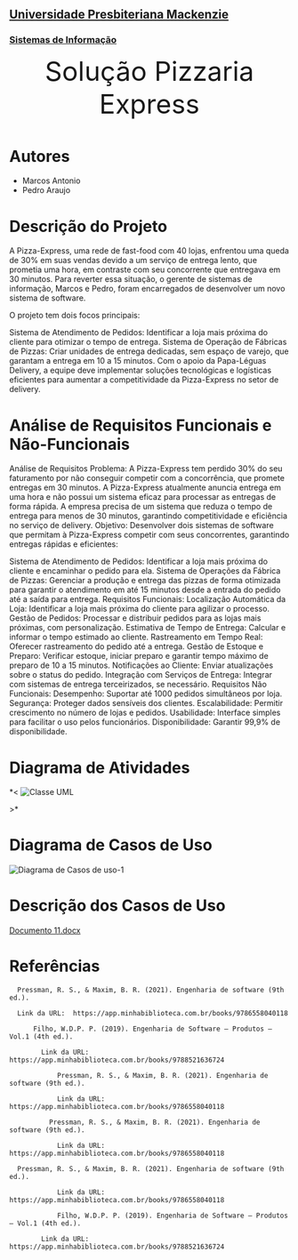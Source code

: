<h2><a href= "https://www.mackenzie.br">Universidade Presbiteriana Mackenzie</a></h2>
<h3><a href= "https://www.mackenzie.br/graduacao/sao-paulo-higienopolis/sistemas-de-informacao">Sistemas de Informação</a></h3>


<font size="+22"><center>
Solução Pizzaria Express
</center></font>


# Autores

* Marcos Antonio
* Pedro Araujo


# Descrição do Projeto

A Pizza-Express, uma rede de fast-food com 40 lojas, enfrentou uma queda de 30% em suas vendas devido a um serviço de entrega lento, que prometia uma hora, em contraste com seu concorrente que entregava em 30 minutos. Para reverter essa situação, o gerente de sistemas de informação, Marcos e Pedro, foram encarregados de desenvolver um novo sistema de software.

O projeto tem dois focos principais:

Sistema de Atendimento de Pedidos: Identificar a loja mais próxima do cliente para otimizar o tempo de entrega.
Sistema de Operação de Fábricas de Pizzas: Criar unidades de entrega dedicadas, sem espaço de varejo, que garantam a entrega em 10 a 15 minutos.
Com o apoio da Papa-Léguas Delivery, a equipe deve implementar soluções tecnológicas e logísticas eficientes para aumentar a competitividade da Pizza-Express no setor de delivery.

# Análise de Requisitos Funcionais e Não-Funcionais

Análise de Requisitos
Problema: A Pizza-Express tem perdido 30% do seu faturamento por não conseguir competir com a concorrência, que promete entregas em 30 minutos. A Pizza-Express atualmente anuncia entrega em uma hora e não possui um sistema eficaz para processar as entregas de forma rápida. A empresa precisa de um sistema que reduza o tempo de entrega para menos de 30 minutos, garantindo competitividade e eficiência no serviço de delivery.
Objetivo: Desenvolver dois sistemas de software que permitam à Pizza-Express competir com seus concorrentes, garantindo entregas rápidas e eficientes:

Sistema de Atendimento de Pedidos: Identificar a loja mais próxima do cliente e encaminhar o pedido para ela.
Sistema de Operações da Fábrica de Pizzas: Gerenciar a produção e entrega das pizzas de forma otimizada para garantir o atendimento em até 15 minutos desde a entrada do pedido até a saída para entrega. 
Requisitos Funcionais:
Localização Automática da Loja: Identificar a loja mais próxima do cliente para agilizar o processo.
Gestão de Pedidos: Processar e distribuir pedidos para as lojas mais próximas, com personalização.
Estimativa de Tempo de Entrega: Calcular e informar o tempo estimado ao cliente.
Rastreamento em Tempo Real: Oferecer rastreamento do pedido até a entrega.
Gestão de Estoque e Preparo: Verificar estoque, iniciar preparo e garantir tempo máximo de preparo de 10 a 15 minutos.
Notificações ao Cliente: Enviar atualizações sobre o status do pedido.
Integração com Serviços de Entrega: Integrar com sistemas de entrega terceirizados, se necessário.
Requisitos Não Funcionais:
Desempenho: Suportar até 1000 pedidos simultâneos por loja.
Segurança: Proteger dados sensíveis dos clientes.
Escalabilidade: Permitir crescimento no número de lojas e pedidos.
Usabilidade: Interface simples para facilitar o uso pelos funcionários.
Disponibilidade: Garantir 99,9% de disponibilidade. 

# Diagrama de Atividades

*&lt;
![Classe UML](https://github.com/user-attachments/assets/59b30010-3fd1-46b5-9621-cdd87c4a430b)


&gt;*

# Diagrama de Casos de Uso

![Diagrama de Casos de uso-1](https://github.com/user-attachments/assets/e95dbdfd-a677-427b-bc78-a75247e006b3)


# Descrição dos Casos de Uso

[Documento 11.docx](https://github.com/user-attachments/files/17248498/Documento.11.docx)




# Referências

      Pressman, R. S., & Maxim, B. R. (2021). Engenharia de software (9th ed.). 

      Link da URL:  https://app.minhabiblioteca.com.br/books/9786558040118

          Filho, W.D.P. P. (2019). Engenharia de Software – Produtos – Vol.1 (4th ed.).

            Link da URL:  https://app.minhabiblioteca.com.br/books/9788521636724

                Pressman, R. S., & Maxim, B. R. (2021). Engenharia de software (9th ed.). 

                Link da URL:  https://app.minhabiblioteca.com.br/books/9786558040118

              Pressman, R. S., & Maxim, B. R. (2021). Engenharia de software (9th ed.). 

                Link da URL:  https://app.minhabiblioteca.com.br/books/9786558040118

      Pressman, R. S., & Maxim, B. R. (2021). Engenharia de software (9th ed.). 

                Link da URL: https://app.minhabiblioteca.com.br/books/9786558040118

                Filho, W.D.P. P. (2019). Engenharia de Software – Produtos – Vol.1 (4th ed.).

            Link da URL:  https://app.minhabiblioteca.com.br/books/9788521636724

